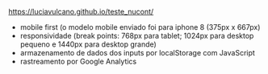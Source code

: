 https://luciavulcano.github.io/teste_nucont/


- mobile first (o modelo mobile enviado foi para iphone 8 (375px x 667px)
- responsividade (break points: 768px para tablet; 1024px para desktop pequeno e 1440px para desktop grande)
- armazenamento de dados dos inputs por localStorage com JavaScript
- rastreamento por Google Analytics 
